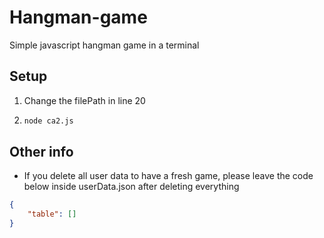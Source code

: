 # Hangman-game
Simple javascript hangman game in a terminal
## Setup
1. Change the filePath in line 20
2. ```bash
   node ca2.js
   ```
## Other info
* If you delete all user data to have a fresh game, please leave the code below inside userData.json after deleting everything
```json
{
    "table": []
}
```

